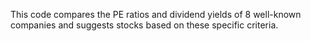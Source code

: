 This code compares the PE ratios and dividend yields of 8 well-known companies and suggests stocks based on these specific criteria.
